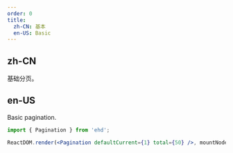 ```yaml
---
order: 0
title:
  zh-CN: 基本
  en-US: Basic
---
```


## zh-CN

基础分页。

## en-US

Basic pagination.

```jsx
import { Pagination } from 'ehd';

ReactDOM.render(<Pagination defaultCurrent={1} total={50} />, mountNode);
```
